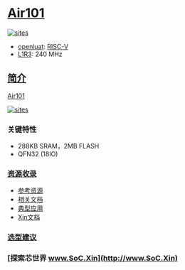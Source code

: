 ﻿# [Air101](https://github.com/SoCXin/Air101)

[![sites](http://182.61.61.133/link/resources/SoC.png)](http://www.SoC.Xin)

* [openluat](http://www.openluat.com/): [RISC-V](https://github.com/SoCXin/RISC-V)
* [L1R3](https://github.com/SoCXin/Level): 240 MHz

## [简介](https://github.com/SoCXin/Air101/wiki)

[Air101](https://github.com/SoCXin/Air101)

[![sites](docs/Air101.png)](http://www.chipsea.com/8-bit-pd-mcu/Air101.html)

### 关键特性

* 288KB SRAM，2MB FLASH
* QFN32 (18IO)


### [资源收录](https://github.com/SoCXin)

* [参考资源](src/)
* [相关文档](docs/)
* [典型应用](project/)
* [Xin文档](https://docs.soc.xin/Air101)

### [选型建议](https://github.com/SoCXin)


### [探索芯世界 www.SoC.Xin](http://www.SoC.Xin)
